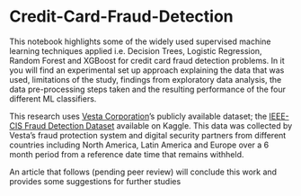 # Credit-Card-Fraud-Detection
This notebook highlights some of the widely used supervised machine learning techniques applied i.e. Decision Trees, Logistic Regression, Random Forest and XGBoost  for credit card fraud detection problems. In it you will find an experimental set up approach explaining the data that was used, limitations of the study, findings from exploratory data analysis, the data pre-processing steps taken and the resulting performance of the four different ML classifiers.

This research uses [Vesta Corporation](https://www.vesta.io/)’s publicly available dataset; the [IEEE-CIS Fraud Detection Dataset](https://www.kaggle.com/competitions/ieee-fraud-detection/data) available on Kaggle. This data was collected by Vesta’s fraud protection system and digital security partners from different countries including North America, Latin America and Europe over a 6 month period from a reference date time that remains withheld. 

An article that follows (pending peer review) will conclude this work and provides some suggestions for further studies
